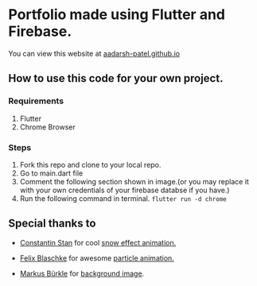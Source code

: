 # Portfolio made using Flutter and Firebase.

You can view this website at [aadarsh-patel.github.io](https://aadarsh-patel.github.io/#/)

## How to use this code for your own project.

### Requirements
1. Flutter
2. Chrome Browser

### Steps
1. Fork this repo and clone to your local repo.
2. Go to main.dart file
3. Comment the following section shown in image.(or you may replace it with your own credentials of your firebase databse if you have.)
4. Run the following command in terminal. `flutter run -d chrome`

## Special thanks to

+ [Constantin Stan](https://github.com/Constans) for cool [snow effect animation.](https://medium.com/flutter-community/fluttering-snowflakes-1cf011b0d38d)

+ [Felix Blaschke](https://github.com/felixblaschke) for awesome [particle animation.](https://medium.com/@felixblaschke/particle-animations-with-flutter-756a23dba027)

+ [Markus Bürkle](https://www.pexels.com/@doozydoom) for [background image](https://www.pexels.com/photo/trees-covered-with-snow-833013/?utm_content=attributionCopyText&utm_medium=referral&utm_source=pexels).
